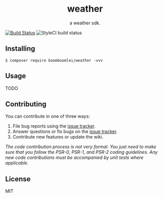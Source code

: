 <h1 align="center"> weather </h1>

<p align="center"> a weather sdk.</p>

[![Build Status](https://travis-ci.org/overtrue/weather.svg?branch=master)](https://travis-ci.org/overtrue/weather)
![StyleCI build status](https://github.styleci.io/repos/296528474/shield) 

## Installing

```shell
$ composer require boomboomlei/weather -vvv
```

## Usage

TODO

## Contributing

You can contribute in one of three ways:

1. File bug reports using the [issue tracker](https://github.com/boomboomlei/weather/issues).
2. Answer questions or fix bugs on the [issue tracker](https://github.com/boomboomlei/weather/issues).
3. Contribute new features or update the wiki.

_The code contribution process is not very formal. You just need to make sure that you follow the PSR-0, PSR-1, and PSR-2 coding guidelines. Any new code contributions must be accompanied by unit tests where applicable._

## License

MIT